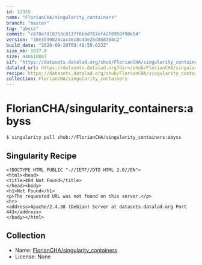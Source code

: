 ```yaml
---
id: 12355
name: "FlorianCHA/singularity_containers"
branch: "master"
tag: "abyss"
commit: "c678e7d18753c8137f6bbd787ef42f8950f90e54"
version: "38e3599824cac40c8c43e26d858304c2"
build_date: "2020-09-29T09:48:59.623Z"
size_mb: 1637.0
size: 440610847
sif: "https://datasets.datalad.org/shub/FlorianCHA/singularity_containers/abyss/2020-09-29-c678e7d1-38e35998/38e3599824cac40c8c43e26d858304c2.sif"
datalad_url: https://datasets.datalad.org?dir=/shub/FlorianCHA/singularity_containers/abyss/2020-09-29-c678e7d1-38e35998/
recipe: https://datasets.datalad.org/shub/FlorianCHA/singularity_containers/abyss/2020-09-29-c678e7d1-38e35998/Singularity
collection: FlorianCHA/singularity_containers
---
```


# FlorianCHA/singularity_containers:abyss

```bash
$ singularity pull shub://FlorianCHA/singularity_containers:abyss
```

## Singularity Recipe

```singularity
<!DOCTYPE HTML PUBLIC "-//IETF//DTD HTML 2.0//EN">
<html><head>
<title>404 Not Found</title>
</head><body>
<h1>Not Found</h1>
<p>The requested URL was not found on this server.</p>
<hr>
<address>Apache/2.4.38 (Debian) Server at datasets.datalad.org Port 443</address>
</body></html>
```

## Collection

 - Name: [FlorianCHA/singularity_containers](https://github.com/FlorianCHA/singularity_containers)
 - License: None

